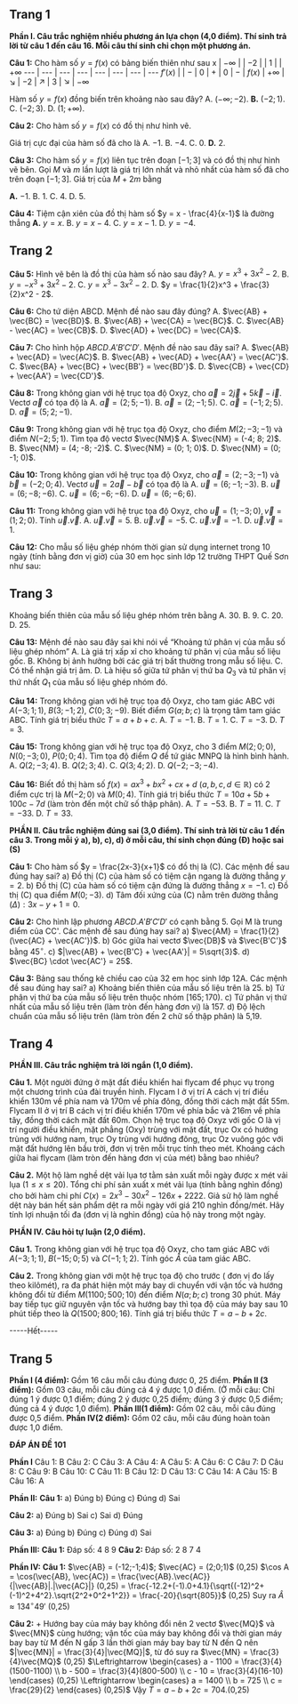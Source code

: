 ## Trang 1

**Phần I. Câu trắc nghiệm nhiều phương án lựa chọn (4,0 điểm). Thí sinh trả lời từ câu 1 đến câu 16. Mỗi câu thí sinh chỉ chọn một phương án.**

**Câu 1:** Cho hàm số $y = f(x)$ có bảng biến thiên như sau
x | $-\infty$ | | $-2$ | | $1$ | | $+\infty$
--- | --- | --- | --- | --- | --- | --- | ---
$f'(x)$ | | $-$ | $0$ | $+$ | $0$ | $-$ |
$f(x)$ | $+\infty$ | ↘ | $-2$ | ↗ | $3$ | ↘ | $-\infty$

Hàm số $y = f(x)$ đồng biến trên khoảng nào sau đây?
A. $(-\infty;-2)$.
**B.** $(-2;1)$.
C. $(-2;3)$.
D. $(1;+\infty)$.

**Câu 2:** Cho hàm số $y = f(x)$ có đồ thị như hình vẽ.

Giá trị cực đại của hàm số đã cho là
A. $-1$.
B. $-4$.
C. $0$.
**D.** $2$.

**Câu 3:** Cho hàm số $y = f(x)$ liên tục trên đoạn $[-1;3]$ và có đồ thị như hình vẽ bên. Gọi $M$ và $m$ lần lượt là giá trị lớn nhất và nhỏ nhất của hàm số đã cho trên đoạn $[-1;3]$. Giá trị của $M + 2m$ bằng

**A.** $-1$.
B. $1$.
C. $4$.
D. $5$.

**Câu 4:** Tiệm cận xiên của đồ thị hàm số $y = x - \frac{4}{x-1}$ là đường thẳng
**A.** $y = x$.
B. $y = x-4$.
C. $y = x-1$.
D. $y = -4$.

## Trang 2

**Câu 5:** Hình vẽ bên là đồ thị của hàm số nào sau đây?
A. $y = x^3 + 3x^2 - 2$.
B. $y = -x^3 + 3x^2 - 2$.
C. $y = x^3 - 3x^2 - 2$.
D. $y = \frac{1}{2}x^3 + \frac{3}{2}x^2 - 2$.

**Câu 6:** Cho tứ diện ABCD. Mệnh đề nào sau đây đúng?
A. $\vec{AB} + \vec{BC} = \vec{BD}$.
B. $\vec{AB} + \vec{CA} = \vec{BC}$.
C. $\vec{AB} - \vec{AC} = \vec{CB}$.
D. $\vec{AD} + \vec{DC} = \vec{CA}$.

**Câu 7:** Cho hình hộp $ABCD.A'B'C'D'$. Mệnh đề nào sau đây sai?
A. $\vec{AB} + \vec{AD} = \vec{AC}$.
B. $\vec{AB} + \vec{AD} + \vec{AA'} = \vec{AC'}$.
C. $\vec{BA} + \vec{BC} + \vec{BB'} = \vec{BD'}$.
D. $\vec{CB} + \vec{CD} + \vec{AA'} = \vec{CD'}$.

**Câu 8:** Trong không gian với hệ trục tọa độ Oxyz, cho $\vec{a} = 2\vec{j} + 5\vec{k} - \vec{i}$. Vectơ $\vec{a}$ có tọa độ là
A. $\vec{a} = (2; 5; -1)$.
B. $\vec{a} = (2; -1; 5)$.
C. $\vec{a} = (-1; 2; 5)$.
D. $\vec{a} = (5; 2; -1)$.

**Câu 9:** Trong không gian với hệ trục tọa độ Oxyz, cho điểm $M(2; -3; -1)$ và điểm $N(-2; 5; 1)$. Tìm tọa độ vectơ $\vec{NM}$
A. $\vec{NM} = (-4; 8; 2)$.
B. $\vec{NM} = (4; -8; -2)$.
C. $\vec{NM} = (0; 1; 0)$.
D. $\vec{NM} = (0; -1; 0)$.

**Câu 10:** Trong không gian với hệ trục tọa độ Oxyz, cho $\vec{a} = (2; -3; -1)$ và $\vec{b} = (-2; 0; 4)$. Vectơ $\vec{u} = 2\vec{a} - \vec{b}$ có tọa độ là
A. $\vec{u} = (6; -1; -3)$.
B. $\vec{u} = (6; -8; -6)$.
C. $\vec{u} = (6; -6; -6)$.
D. $\vec{u} = (6; -6; 6)$.

**Câu 11:** Trong không gian với hệ trục tọa độ Oxyz, cho $\vec{u} = (1; -3; 0), \vec{v} = (1; 2; 0)$. Tính $\vec{u}.\vec{v}$.
A. $\vec{u}.\vec{v} = 5$.
B. $\vec{u}.\vec{v} = -5$.
C. $\vec{u}.\vec{v} = -1$.
D. $\vec{u}.\vec{v} = 1$.

**Câu 12:** Cho mẫu số liệu ghép nhóm thời gian sử dụng internet trong 10 ngày (tính bằng đơn vị giờ) của 30 em học sinh lớp 12 trường THPT Quế Sơn như sau:

## Trang 3

Khoảng biến thiên của mẫu số liệu ghép nhóm trên bằng
A. 30.
B. 9.
C. 20.
D. 25.

**Câu 13:** Mệnh đề nào sau đây sai khi nói về “Khoảng tứ phân vị của mẫu số liệu ghép nhóm”
A. Là giá trị xấp xỉ cho khoảng tứ phân vị của mẫu số liệu gốc.
B. Không bị ảnh hưởng bởi các giá trị bất thường trong mẫu số liệu.
C. Có thể nhận giá trị âm.
D. Là hiệu số giữa tứ phân vị thứ ba $Q_3$ và tứ phân vị thứ nhất $Q_1$ của mẫu số liệu ghép nhóm đó.

**Câu 14:** Trong không gian với hệ trục tọa độ Oxyz, cho tam giác ABC với $A(-3;1;1)$, $B(3;-1;2)$, $C(0;3;-9)$. Biết điểm $G(a;b;c)$ là trọng tâm tam giác ABC. Tính giá trị biểu thức $T = a+b+c$.
A. $T=-1$.
B. $T=1$.
C. $T=-3$.
D. $T=3$.

**Câu 15:** Trong không gian với hệ trục tọa độ Oxyz, cho 3 điểm $M(2;0;0)$, $N(0;-3;0)$, $P(0;0;4)$. Tìm tọa độ điểm $Q$ để tứ giác MNPQ là hình bình hành.
A. $Q(2;-3;4)$.
B. $Q(2;3;4)$.
C. $Q(3;4;2)$.
D. $Q(-2;-3;-4)$.

**Câu 16:** Biết đồ thị hàm số $f(x) = ax^3 + bx^2 + cx + d$ $(a,b,c,d \in \mathbb{R})$ có 2 điểm cực trị là $M(-2;0)$ và $M(0;4)$. Tính giá trị biểu thức $T = 10a+5b+100c-7d$ (làm tròn đến một chữ số thập phân).
A. $T=-53$.
B. $T=11$.
C. $T=-33$.
D. $T=33$.

**PHẦN II. Câu trắc nghiệm đúng sai (3,0 điểm). Thí sinh trả lời từ câu 1 đến câu 3. Trong mỗi ý a), b), c), d) ở mỗi câu, thí sinh chọn đúng (Đ) hoặc sai (S)**

**Câu 1:** Cho hàm số $y = \frac{2x-3}{x+1}$ có đồ thị là (C). Các mệnh đề sau đúng hay sai?
a) Đồ thị (C) của hàm số có tiệm cận ngang là đường thẳng $y=2$.
b) Đồ thị (C) của hàm số có tiệm cận đứng là đường thẳng $x=-1$.
c) Đồ thị (C) qua điểm $M(0;-3)$.
d) Tâm đối xứng của (C) nằm trên đường thẳng $(\Delta): 3x-y+1=0$.

**Câu 2:** Cho hình lập phương $ABCD.A'B'C'D'$ có cạnh bằng 5. Gọi M là trung điểm của CC'. Các mệnh đề sau đúng hay sai?
a) $\vec{AM} = \frac{1}{2}(\vec{AC} + \vec{AC'})$.
b) Góc giữa hai vectơ $\vec{DB}$ và $\vec{B'C'}$ bằng $45^\circ$.
c) $|\vec{AB} + \vec{B'C} + \vec{AA'}| = 5\sqrt{3}$.
d) $\vec{BC} \cdot \vec{AC'} = 25$.

**Câu 3:** Bảng sau thống kê chiều cao của 32 em học sinh lớp 12A.
Các mệnh đề sau đúng hay sai?
a) Khoảng biến thiên của mẫu số liệu trên là 25.
b) Tứ phân vị thứ ba của mẫu số liệu trên thuộc nhóm $[165;170)$.
c) Tứ phân vị thứ nhất của mẫu số liệu trên (làm tròn đến hàng đơn vị) là 157.
d) Độ lệch chuẩn của mẫu số liệu trên (làm tròn đến 2 chữ số thập phân) là 5,19.

## Trang 4

**PHẦN III. Câu trắc nghiệm trả lời ngắn (1,0 điểm).**

**Câu 1.** Một người đứng ở mặt đất điều khiển hai flycam để phục vụ trong một chương trình của đài truyền hình. Flycam I ở vị trí A cách vị trí điều khiển 130m về phía nam và 170m về phía đông, đồng thời cách mặt đất 55m. Flycam II ở vị trí B cách vị trí điều khiển 170m về phía bắc và 216m về phía tây, đồng thời cách mặt đất 60m. Chọn hệ trục toạ độ Oxyz với gốc O là vị trí người điều khiển, mặt phẳng (Oxy) trùng với mặt đất, trục Ox có hướng trùng với hướng nam, trục Oy trùng với hướng đông, trục Oz vuông góc với mặt đất hướng lên bầu trời, đơn vị trên mỗi trục tính theo mét. Khoảng cách giữa hai flycam (làm tròn đến hàng đơn vị của mét) bằng bao nhiêu?

**Câu 2.** Một hộ làm nghề dệt vải lụa tơ tằm sản xuất mỗi ngày được x mét vải lụa ($1 \le x \le 20$). Tổng chi phí sản xuất x mét vải lụa (tính bằng nghìn đồng) cho bởi hàm chi phí $C(x) = 2x^3 - 30x^2 - 126x + 2222$. Giả sử hộ làm nghề dệt này bán hết sản phẩm dệt ra mỗi ngày với giá 210 nghìn đồng/mét. Hãy tính lợi nhuận tối đa (đơn vị là nghìn đồng) của hộ này trong một ngày.

**PHẦN IV. Câu hỏi tự luận (2,0 điểm).**

**Câu 1.** Trong không gian với hệ trục tọa độ Oxyz, cho tam giác ABC với $A(-3;1;1)$, $B(-15;0;5)$ và $C(-1;1;2)$. Tính góc $\hat{A}$ của tam giác ABC.

**Câu 2.** Trong không gian với một hệ trục tọa độ cho trước ( đơn vị đo lấy theo kilômét), ra đa phát hiện một máy bay di chuyển với vận tốc và hướng không đổi từ điểm $M(1100;500;10)$ đến điểm $N(a;b;c)$ trong 30 phút. Máy bay tiếp tục giữ nguyên vận tốc và hướng bay thì tọa độ của máy bay sau 10 phút tiếp theo là $Q(1500;800;16)$. Tính giá trị biểu thức $T = a - b + 2c$.

-----Hết-----

## Trang 5

**Phần I (4 điểm):** Gồm 16 câu mỗi câu đúng được 0, 25 điểm.
**Phần II (3 điểm):** Gồm 03 câu, mỗi câu đúng cả 4 ý được 1,0 điểm.
(Ở mỗi câu: Chỉ đúng 1 ý được 0,1 điểm; đúng 2 ý được 0,25 điểm; đúng 3 ý được 0,5 điểm; đúng cả 4 ý được 1,0 điểm).
**Phần III(1 điểm):** Gồm 02 câu, mỗi câu đúng được 0,5 điểm.
**Phần IV(2 điểm):** Gồm 02 câu, mỗi câu đúng hoàn toàn được 1,0 điểm.

**ĐÁP ÁN ĐỀ 101**

**Phần I**
Câu 1: B
Câu 2: C
Câu 3: A
Câu 4: A
Câu 5: A
Câu 6: C
Câu 7: D
Câu 8: C
Câu 9: B
Câu 10: C
Câu 11: B
Câu 12: D
Câu 13: C
Câu 14: A
Câu 15: B
Câu 16: A

**Phần II:**
**Câu 1:**
a) Đúng
b) Đúng
c) Đúng
d) Sai

**Câu 2:**
a) Đúng
b) Sai
c) Sai
d) Đúng

**Câu 3:**
a) Đúng
b) Đúng
c) Đúng
d) Sai

**Phần III:**
**Câu 1:** Đáp số: 4 8 9
**Câu 2:** Đáp số: 2 8 7 4

**Phần IV:**
**Câu 1:** $\vec{AB} = (-12;-1;4)$; $\vec{AC} = (2;0;1)$ (0,25)
$\cos A = \cos(\vec{AB}, \vec{AC}) = \frac{\vec{AB}.\vec{AC}}{|\vec{AB}|.|\vec{AC}|} (0,25) = \frac{-12.2+(-1).0+4.1}{\sqrt{(-12)^2+(-1)^2+4^2}.\sqrt{2^2+0^2+1^2}} = \frac{-20}{\sqrt{805}}$ (0,25)
Suy ra $\hat{A} \approx 134^\circ49'$ (0,25)

**Câu 2:** + Hướng bay của máy bay không đổi nên 2 vectơ $\vec{MQ}$ và $\vec{MN}$ cùng hướng; vận tốc của máy bay không đổi và thời gian máy bay bay từ M đến N gấp 3 lần thời gian máy bay bay từ N đến Q nên $|\vec{MN}| = \frac{3}{4}|\vec{MQ}|$, từ đó suy ra $\vec{MN} = \frac{3}{4}\vec{MQ}$ (0,25)
$\Leftrightarrow \begin{cases} a - 1100 = \frac{3}{4}(1500-1100) \\ b - 500 = \frac{3}{4}(800-500) \\ c - 10 = \frac{3}{4}(16-10) \end{cases} (0,25) \Leftrightarrow \begin{cases} a = 1400 \\ b = 725 \\ c = \frac{29}{2} \end{cases} (0,25)$
Vậy $T = a - b + 2c = 704$.(0,25)